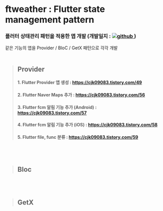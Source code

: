 # ftweather : Flutter state management pattern

<p>
  <h3> 플러터 상태관리 패턴을 적용한 앱 개발 (개발일지 : 
    <a href="https://cjk09083.tistory.com/category/%ED%94%84%EB%A1%9C%EC%A0%9D%ED%8A%B8%EB%93%A4/%EB%82%A0%EC%94%A8%EC%95%B1" target="_blank">
      <img  src=https://img.shields.io/badge/Tistory-000000.svg?&style=flat-square&logo=tistory&logoColor=white alt=github />
    </a> )
  </h3>
</p>

같은 기능의 앱을 Provider / BloC / GetX 패턴으로 각각 개발   
<br>  

>## Provider 
>####   1. Flutter Provider 앱 생성 : https://cjk09083.tistory.com/49
>####   2. Flutter Naver Maps 추가 : https://cjk09083.tistory.com/56
>####   3. Flutter fcm 알림 기능 추가 (Android) : https://cjk09083.tistory.com/57
>####   4. Flutter fcm 알림 기능 추가 (iOS) : https://cjk09083.tistory.com/58
>####   5. Flutter file, func 분류 : https://cjk09083.tistory.com/59

<br>
<br>

>## Bloc

<br>
<br>

>## GetX
